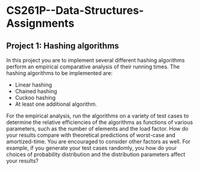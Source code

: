 # CS261P--Data-Structures-Assignments

## Project 1: Hashing algorithms

In this project you are to implement several different hashing algorithms perform an empirical comparative analysis of their running times. The hashing algorithms to be implemented are:
* Linear hashing
* Chained hashing
* Cuckoo hashing
* At least one additional algorithm.

For the empirical analysis, run the algorithms on a variety of test cases to determine the relative efficiencies of the algorithms as functions of various parameters, such as the number of elements and the load factor. How do your results compare with theoretical predictions of worst-case and amortized-time. You are encouraged to consider other factors as well. For example, if you generate your test cases randomly, you how do your choices of probability distribution and the distribution parameters affect your results?

